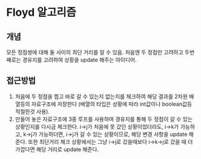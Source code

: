 # Floyd 알고리즘

## 개념

모든 정점쌍에 대해 둘 사이의 최단 거리를 알 수 있음. 처음엔 두 정점만 고려하고 두번째로는 경유지를 고려하여 상황을 update 해주는 아이디어.

## 접근방법

1. 처음에 두 정점을 찝고 바로 갈 수 있는지 없는지를 체크하여 해당 결과를 2차원 배열등의 자료구조에 저장한다 (배열의 타입은 상황에 따라 int값이나 boolean값등 적절한것 사용).
2. 만들어 놓은 자료구조에 3중 루프를 사용하여 경유지를 통해 두 정점이 갈 수 있는 상황인지를 다시금 체크한다. i->j가 처음에 못 갔던 상황이었더라도, i->k가 가능하고, k->j가 가능하더면, i->j가 갈 수 있는 상황이므로, 해당 변경 사항을 update 해준다. 또한 최단거리 체크 상황에서는 그냥 i->j로 갔을때보다 i->k->j로 갔을 때 더 가깝다면 해당 거리로 update 해준다.
